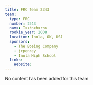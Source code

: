 ```yaml
---
title: FRC Team 2343
team:
  type: FRC
  number: 2343
  name: Technohorns
  rookie_year: 2008
  location: Inola, OK, USA
  sponsors:
    - The Boeing Company
    - jcpenney
    - Inola High School
  links:
    Website: 
---
```

No content has been added for this team